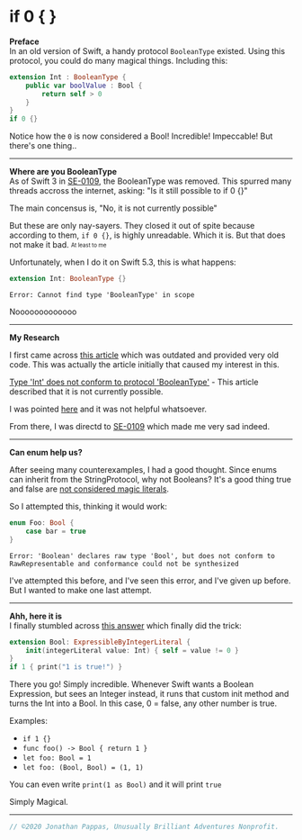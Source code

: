 # **if 0 { }**

**Preface**<br>
In an old version of Swift, a handy protocol `BooleanType` existed. Using this protocol, you could do many magical things. Including this:

```swift
extension Int : BooleanType {
    public var boolValue : Bool {
        return self > 0
    }
}
if 0 {}
```

Notice how the `0` is now considered a Bool! Incredible! Impeccable! But there's one thing..

---
**Where are you BooleanType**<br>
As of Swift 3 in [SE-0109](https://github.com/apple/swift-evolution/blob/master/proposals/0109-remove-boolean.md), the BooleanType was removed. This spurred many threads accross the internet, asking: "Is it still possible to if 0 {}"

The main concensus is, "No, it is not currently possible"

But these are only nay-sayers. They closed it out of spite because according to them, `if 0 {}`, is highly unreadable. Which it is. But that does not make it bad. <sub><sup>At least to me</sup><sub>


Unfortunately, when I do it on Swift 5.3, this is what happens:
```swift
extension Int: BooleanType {}
```
`Error: Cannot find type 'BooleanType' in scope`

Nooooooooooooo

---
**My Research**<br>

I first came across [this article](https://stackoverflow.com/questions/32892734/swift-boolean-checking) which was outdated and provided very old code. This was actually the article initially that caused my interest in this.

[Type 'Int' does not conform to protocol 'BooleanType'](https://stackoverflow.com/questions/28613532/type-int-does-not-conform-to-protocol-booleantype) - This article described that it is not currently possible.

I was pointed [here](https://developer.apple.com/forums/thread/53405) and it was not helpful whatsoever.

From there, I was directd to [SE-0109](https://github.com/apple/swift-evolution/blob/master/proposals/0109-remove-boolean.md) which made me very sad indeed.

---
**Can enum help us?**<br>

After seeing many counterexamples, I had a good thought. Since enums can inherit from the StringProtocol, why not Booleans? It's a good thing true and false are [not considered magic literals](https://bugs.swift.org/browse/SR-12998?jql=project%20%3D%20SR%20AND%20issuetype%20%3D%20Bug%20AND%20text%20~%20%22magic%20literal%22).

So I attempted this, thinking it would work:

```swift
enum Foo: Bool {
    case bar = true
}
```

`Error: 'Boolean' declares raw type 'Bool', but does not conform to RawRepresentable and conformance could not be synthesized`

I've attempted this before, and I've seen this error, and I've given up before. But I wanted to make one last attempt.


---


**Ahh, here it is**<br>
I finally stumbled across [this answer](https://stackoverflow.com/a/42295661/13426627) which finally did the trick:

```swift
extension Bool: ExpressibleByIntegerLiteral {
    init(integerLiteral value: Int) { self = value != 0 }
}
if 1 { print("1 is true!") }
```

There you go! Simply incredible. Whenever Swift wants a Boolean Expression, but sees an Integer instead, it runs that custom init method and turns the Int into a Bool. In this case, 0 = false, any other number is true.

Examples:
- `if 1 {}`
- `func foo() -> Bool { return 1 }`
- `let foo: Bool = 1`
- `let foo: (Bool, Bool) = (1, 1)`

You can even write `print(1 as Bool)` and it will print `true`

Simply Magical.

---

```swift
// ©2020 Jonathan Pappas, Unusually Brilliant Adventures Nonprofit.
```